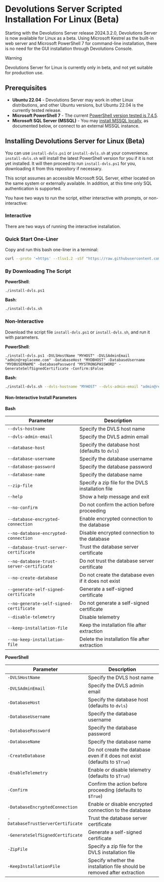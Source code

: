 # Devolutions Server Scripted Installation For Linux (Beta)

Starting with the Devolutions Server release 2024.3.2.0, Devolutions Server is now available for Linux as a beta. Using Microsoft Kestrel as the built-in web server and Microsoft PowerShell 7 for command-line installation, there is no need for the GUI installation through Devolutions Console.

> [!WARNING]
> Devolutions Server for Linux is currently only in beta, and not yet suitable for production use.

## Prerequisites

- **Ubuntu 22.04** - Devolutions Server may work in other Linux distributions, and other Ubuntu versions, but Ubuntu 22.04 is the currently tested release.
- **Microsoft PowerShell 7** - The current [PowerShell version tested is 7.4.5](https://learn.microsoft.com/en-us/powershell/scripting/install/installing-powershell-on-linux?view=powershell-7.4).
- **Microsoft SQL Server (MSSQL)** - You may [install MSSQL locally](https://learn.microsoft.com/en-us/sql/linux/sql-server-linux-overview?view=sql-server-ver16), as documented below, or connect to an external MSSQL instance.

## Installing Devolutions Server for Linux (Beta)

You can use `install-dvls.ps1` or `install-dvls.sh` at your convenience. `install-dvls.sh` will install the latest PowerShell version for you if it is not yet installed. It will then proceed to run `install-dvls.ps1` for you, downloading it from this repository if necessary.

This script assumes an accessible Microsoft SQL Server, either located on the same system or externally available. In addition, at this time only SQL authentication is supported.

You have two ways to run the script, either interactive with prompts, or non-interactive:

### Interactive

There are two ways of running the interactive installation.

### Quick Start One-Liner

Copy and run this bash one-liner in a terminal:

```bash
curl --proto '=https' --tlsv1.2 -sSf "https://raw.githubusercontent.com/Devolutions/ScriptLibrary/refs/heads/main/DVLSForLinux/install-dvls.sh" | bash
```

### By Downloading The Script

**PowerShell**:

```pwsh
./install-dvls.ps1
```

**Bash**:

```bash
./install-dvls.sh
```

### Non-Interactive

Download the script file `install-dvls.ps1` or `install-dvls.sh`, and run it with parameters.

**PowerShell**:

```pwsh
./install-dvls.ps1 -DVLSHostName "MYHOST" -DVLSAdminEmail "admin@replaceme.com" -DatabaseHost "MYDBHOST" -DatabaseUsername "MYDBUSERNAME" -DatabasePassword "MYSTRONGPASSWORD" -GenerateSelfSignedCertificate -Confirm:$False
```

**Bash**:

```bash
./install-dvls.sh --dvls-hostname "MYHOST" --dvls-admin-email "admin@replaceme.com" --database-host "MYDBHOST" --database-username "MYDBUSERNAME" --database-password "MYSTRONGPASSWORD" --generate-self-signed-certificate --no-confirm
```

#### Non-Interactive Install Parameters

**Bash**

| Parameter                                | Description                                          |
| ---------------------------------------- | ---------------------------------------------------- |
| `--dvls-hostname`                        | Specify the DVLS host name                           |
| `--dvls-admin-email`                     | Specify the DVLS admin email                         |
| `--database-host`                        | Specify the database host (defaults to `dvls`)       |
| `--database-username`                    | Specify the database username                        |
| `--database-password`                    | Specify the database password                        |
| `--database-name`                        | Specify the database name                            |
| `--zip-file`                             | Specify a zip file for the DVLS installation file    |
| `--help`                                 | Show a help message and exit                         |
| `--no-confirm`                           | Do not confirm the action before proceeding          |
| `--database-encrypted-connection`        | Enable encrypted connection to the database          |
| `--no-database-encrypted-connection`     | Disable encrypted connection to the database         |
| `--database-trust-server-certificate`    | Trust the database server certificate                |
| `--no-database-trust-server-certificate` | Do not trust the database server certificate         |
| `--no-create-database`                   | Do not create the database even if it does not exist |
| `--generate-self-signed-certificate`     | Generate a self-signed certificate                   |
| `--no-generate-self-signed-certificate`  | Do not generate a self-signed certificate            |
| `--disable-telemetry`                    | Disable telemetry                                    |
| `--keep-installation-file`               | Keep the installation file after extraction          |
| `--no-keep-installation-file`            | Delete the installation file after extraction        |

**PowerShell**

| Parameter                         | Description                                                                |
| --------------------------------- | -------------------------------------------------------------------------- |
| `-DVLSHostName`                   | Specify the DVLS host name                                                 |
| `-DVLSAdminEmail`                 | Specify the DVLS admin email                                               |
| `-DatabaseHost`                   | Specify the database host (defaults to `dvls`)                             |
| `-DatabaseUsername`               | Specify the database username                                              |
| `-DatabasePassword`               | Specify the database password                                              |
| `-DatabaseName`                   | Specify the database name                                                  |
| `-CreateDatabase`                 | Do not create the database even if it does not exist (defaults to `$True`) |
| `-EnableTelemetry`                | Enable or disable telemetry (defaults to `$True`)                          |
| `-Confirm`                        | Confirm the action before proceeding (defaults to `$True`)                 |
| `-DatabaseEncryptedConnection`    | Enable or disable encrypted connection to the database                     |
| `-DatabaseTrustServerCertificate` | Trust the database server certificate                                      |
| `-GenerateSelfSignedCertificate`  | Generate a self-signed certificate                                         |
| `-ZipFile`                        | Specify a zip file for the DVLS installation file                          |
| `-KeepInstallationFile`           | Specify whether the installation file should be removed after extraction   |
